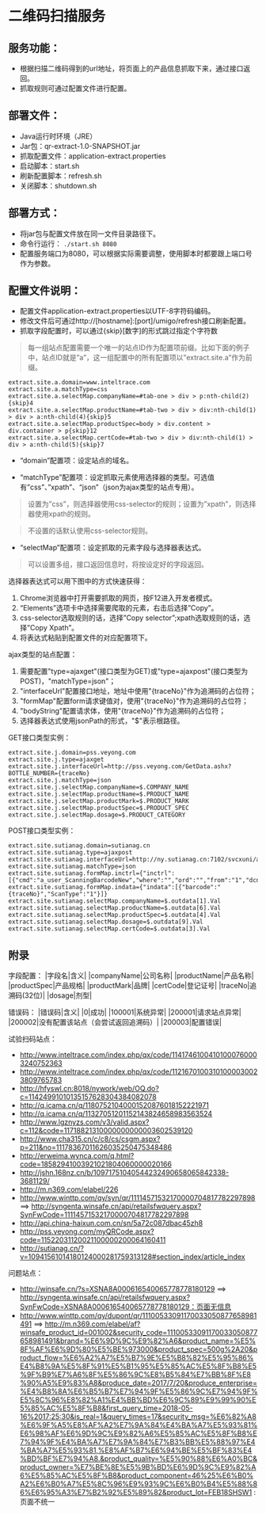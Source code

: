 # 二维码扫描服务

## 服务功能：

- 根据扫描二维码得到的url地址，将页面上的产品信息抓取下来，通过接口返回。
- 抓取规则可通过配置文件进行配置。

## 部署文件：

- Java运行时环境（JRE）
- Jar包：qr-extract-1.0-SNAPSHOT.jar
- 抓取配置文件：application-extract.properties
- 启动脚本：start.sh
- 刷新配置脚本：refresh.sh
- 关闭脚本：shutdown.sh

## 部署方式：

- 将jar包与配置文件放在同一文件目录路径下。
- 命令行运行：
```./start.sh 8080```
- 配置服务端口为8080，可以根据实际需要调整，使用脚本时都要跟上端口号作为参数。

## 配置文件说明：

- 配置文件application-extract.properties以UTF-8字符码编码。
- 修改文件后可通过http://[hostname]:[port]/umigo/refresh接口刷新配置。
- 抓取字段配置时，可以通过{skip}[数字]的形式跳过指定个字符数

> 每一组站点配置需要一个唯一的站点ID作为配置项前缀。比如下面的例子中，站点ID就是”a”，这一组配置中的所有配置项以”extract.site.a”作为前缀。
```
extract.site.a.domain=www.inteltrace.com
extract.site.a.matchType=css
extract.site.a.selectMap.companyName=#tab-one > div > p:nth-child(2){skip}4
extract.site.a.selectMap.productName=#tab-two > div > div:nth-child(1) > div > a:nth-child(4){skip}5
extract.site.a.selectMap.productSpec=body > div.content > div.container > p{skip}12
extract.site.a.selectMap.certCode=#tab-two > div > div:nth-child(1) > div > a:nth-child(5){skip}7
```

- “domain”配置项：设定站点的域名。

- “matchType”配置项：设定抓取元素使用选择器的类型。可选值有”css”、”xpath”、“json”（json为ajax类型的站点专用）。

> 设置为”css”，则选择器使用css-selector的规则；设置为”xpath”，则选择器使用xpath的规则。

> 不设置的话默认使用css-selector规则。

- “selectMap”配置项：设定抓取的元素字段与选择器表达式。

> 可以设置多组，接口返回信息时，将按设定好的字段返回。

选择器表达式可以用下图中的方式快速获得：
1.	Chrome浏览器中打开需要抓取的网页，按F12进入开发者模式。
2.	“Elements”选项卡中选择需要爬取的元素，右击后选择”Copy”。
3.	css-selector选取规则的话，选择”Copy selector”;xpath选取规则的话，选择”Copy Xpath”。
4. 将表达式粘贴到配置文件的对应配置项下。

ajax类型的站点配置：
1. 需要配置"type=ajaxget"(接口类型为GET)或"type=ajaxpost"(接口类型为POST)，"matchType=json"；
2. "interfaceUrl"配置接口地址，地址中使用"{traceNo}"作为追溯码的占位符；
3. "formMap"配置form请求键值对，使用"{traceNo}"作为追溯码的占位符；
4. "bodyString"配置请求体，使用"{traceNo}"作为追溯码的占位符；
5. 选择器表达式使用jsonPath的形式，"$"表示根路径。

GET接口类型实例：
```
extract.site.j.domain=pss.veyong.com
extract.site.j.type=ajaxget
extract.site.j.interfaceUrl=http://pss.veyong.com/GetData.ashx?BOTTLE_NUMBER={traceNo}
extract.site.j.matchType=json
extract.site.j.selectMap.companyName=$.COMPANY_NAME
extract.site.j.selectMap.productName=$.PRODUCT_NAME
extract.site.j.selectMap.productMark=$.PRODUCT_MARK
extract.site.j.selectMap.productSpec=$.PRODUCT_SPEC
extract.site.j.selectMap.dosage=$.PRODUCT_CATEGORY
```
POST接口类型实例：
```
extract.site.sutianag.domain=sutianag.cn
extract.site.sutianag.type=ajaxpost
extract.site.sutianag.interfaceUrl=http://ny.sutianag.cn:7102/svcxuni/aa.aspx
extract.site.sutianag.matchType=json
extract.site.sutianag.formMap.inctrl={"inctrl":[{"cmd":"a_user_ScanningBarcodeNew","where":"","ord":"","from":"1","dcnt":"0"}]}
extract.site.sutianag.formMap.indata={"indata":[{"barcode":"{traceNo}","ScanType":"1"}]}
extract.site.sutianag.selectMap.companyName=$.outdata[1].Val
extract.site.sutianag.selectMap.productName=$.outdata[6].Val
extract.site.sutianag.selectMap.productSpec=$.outdata[4].Val
extract.site.sutianag.selectMap.dosage=$.outdata[9].Val
extract.site.sutianag.selectMap.certCode=$.outdata[3].Val
```


## 附录

字段配置：
|字段名|含义|
|companyName|公司名称|
|productName|产品名称|
|productSpec|产品规格|
|productMark|品牌|
|certCode|登记证号|
|traceNo|追溯码(32位)|
|dosage|剂型|

错误码：
|错误码|含义|
|0|成功|
|100001|系统异常|
|200001|请求站点异常|
|200002|没有配置该站点（会尝试返回追溯码）|
|200003|配置错误|

试验扫码站点：
- http://www.inteltrace.com/index.php/qx/code/11417461004101000760003240752363
- http://www.inteltrace.com/index.php/qx/code/11216701003101000030023809765783
- http://hfyswl.cn:8018/nywork/web/OQ.do?c=11424991010135157628304384082078
- http://q.icama.cn/q/11807521040001520876018152221971
- http://q.icama.cn/q/11327051201152143824658983563524
- http://www.lgznyzs.com/v3/valid.aspx?c=112&code=11718821310000000000003602539120
- http://www.cha315.cn/c/c8/cs/csgm.aspx?p=211&no=11178367011626035250475348486
- http://erweima.wynca.com/q.html?code=18582941003921021804060000020166
- http://jshn.168nz.cn/b/10971751040544232490658065842338-3681129/
- http://m.n369.com/elabel/226
- http://www.winttp.com/qy/syn/qr/11114571532170000704817782297898 ==> http://syngenta.winsafe.cn/api/retailsfwquery.aspx?SynFwCode=11114571532170000704817782297898
- http://api.china-haixun.com.cn/sn/5a72c087dbac45zh8
- http://pss.veyong.com/myQRCode.aspx?code=11522031120021100000200064160411
- http://sutianag.cn/?v=10941561014180124000281759313128#section_index/article_index

问题站点：
- http://winsafe.cn/?s=XSNA8A000616540065778778180129 ==> http://syngenta.winsafe.cn/api/retailsfwquery.aspx?SynFwCode=XSNA8A000616540065778778180129：页面无信息
- http://www.winttp.com/qy/dupont/qr/11100533091170033050877658981491 ==> http://m.n369.com/elabel/af?winsafe_product_id=001002&security_code=11100533091170033050877658981491&brand=%E6%9D%9C%E9%82%A6&product_name=%E5%8F%AF%E6%9D%80%E5%BE%973000&product_spec=500g%2A20&product_flow=%E6%A2%A7%E5%B7%9E%E5%B8%82%E5%95%86%E4%B8%9A%E5%8F%91%E5%B1%95%E5%85%AC%E5%8F%B8%E5%9F%B9%E7%A6%8F%E5%86%9C%E8%B5%84%E7%BB%8F%E8%90%A5%E9%83%A8&produce_date=2017/7/20&produce_enterprise=%E4%B8%8A%E6%B5%B7%E7%94%9F%E5%86%9C%E7%94%9F%E5%8C%96%E8%82%A1%E4%BB%BD%E6%9C%89%E9%99%90%E5%85%AC%E5%8F%B8&first_query_time=2018-05-16%2017:25:30&is_real=1&query_times=17&security_msg=%E6%82%A8%E6%9F%A5%E8%AF%A2%E7%9A%84%E4%BA%A7%E5%93%81%E6%98%AF%E6%9D%9C%E9%82%A6%E5%85%AC%E5%8F%B8%E7%94%9F%E4%BA%A7%E7%9A%84%E7%B3%BB%E5%88%97%E4%BA%A7%E5%93%81,%E8%AF%B7%E6%94%BE%E5%BF%83%E4%BD%BF%E7%94%A8.&product_quality=%E5%90%88%E6%A0%BC&product_owner=%E7%BE%8E%E5%9B%BD%E6%9D%9C%E9%82%A6%E5%85%AC%E5%8F%B8&product_component=46%25%E6%B0%A2%E6%B0%A7%E5%8C%96%E9%93%9C%E6%B0%B4%E5%88%86%E6%95%A3%E7%B2%92%E5%89%82&product_lot=FEB18SHSW1 : 页面不统一
